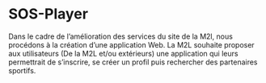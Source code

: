 # SOS-Player
Dans le cadre de l’amélioration des services du site de la M2l, nous procédons à la création d’une application Web. La M2L souhaite proposer aux utilisateurs (De la M2L et/ou extérieurs) une application qui leurs permettrait de s’inscrire, se créer un profil puis rechercher des partenaires sportifs.
